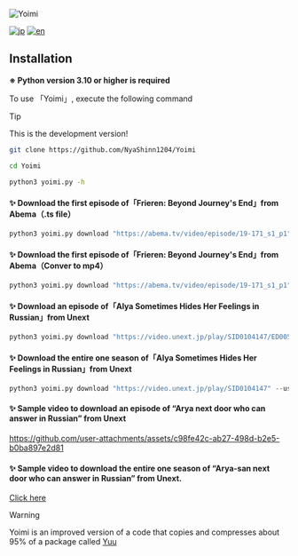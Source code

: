 ![Yoimi](https://socialify.git.ci/NyaShinn1204/Yoimi/image?description=1&descriptionEditable=Abema%E3%82%84U-Next%E3%81%AE%E5%8B%95%E7%94%BB%E3%83%80%E3%82%A6%E3%83%B3%E3%83%AD%E3%83%BC%E3%83%89%E3%83%84%E3%83%BC%E3%83%AB%0AA%20Simple%20Abema%20TV%2C%20U-Next%20Downloader&font=Raleway&forks=1&issues=1&language=1&logo=https%3A%2F%2Ffiles.catbox.moe%2Fue535j.png&name=1&stargazers=1&theme=Light)

[![jp](https://img.shields.io/badge/README-jp-red.svg)](README.md)
[![en](https://img.shields.io/badge/README-en-red.svg)](README.en-us.md)

## Installation

**※ Python version 3.10 or higher is required**

To use 「Yoimi」, execute the following command

> [!TIP]
> This is the development version!

```bash
git clone https://github.com/NyaShinn1204/Yoimi

cd Yoimi

python3 yoimi.py -h
```

#### ✨ Download the first episode of「Frieren: Beyond Journey's End」from Abema（.ts file）

```python
python3 yoimi.py download "https://abema.tv/video/episode/19-171_s1_p1"
```

#### ✨ Download the first episode of「Frieren: Beyond Journey's End」from Abema（Conver to mp4）

```python
python3 yoimi.py download "https://abema.tv/video/episode/19-171_s1_p1" --mux
```

#### ✨ Download an episode of「Alya Sometimes Hides Her Feelings in Russian」from Unext

```python
python3 yoimi.py download "https://video.unext.jp/play/SID0104147/ED00570917" --username EMAIL_HERE --password PASSWORD_HERE
```

#### ✨ Download the entire one season of「Alya Sometimes Hides Her Feelings in Russian」from Unext

```python
python3 yoimi.py download "https://video.unext.jp/play/SID0104147" --username EMAIL_HERE --password PASSWORD_HERE
```

#### ✨ Sample video to download an episode of “Arya next door who can answer in Russian” from Unext

https://github.com/user-attachments/assets/c98fe42c-ab27-498d-b2e5-b0ba897e2d81

#### ✨ Sample video to download the entire one season of “Arya-san next door who can answer in Russian” from Unext.

[Click here](https://youtu.be/09vmBKzQMQE)

> [!WARNING]
> Yoimi is an improved version of a code that copies and compresses about 95% of a package called [Yuu](https://github.com/noaione/yuu)